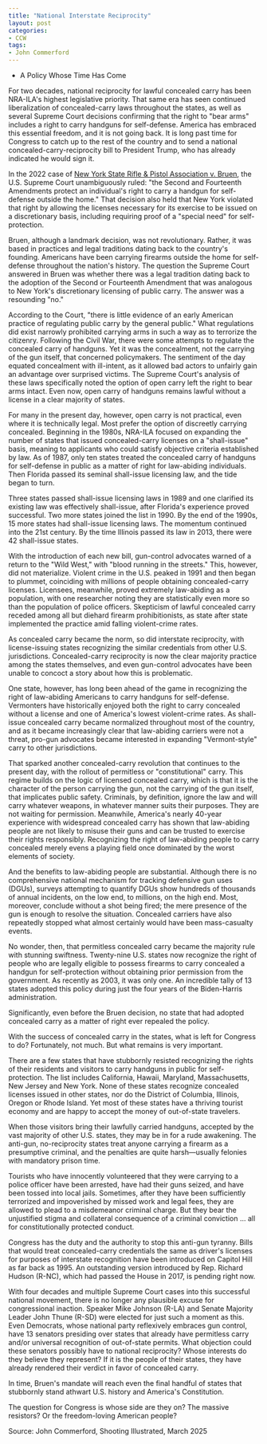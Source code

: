 ```yaml
---
title: "National Interstate Reciprocity"
layout: post
categories:
- CCW
tags:
- John Commerford
---
```


- A Policy Whose Time Has Come

For two decades, national reciprocity for lawful concealed carry has been NRA-ILA's highest legislative priority. That same era has seen continued liberalization of concealed-carry laws throughout the states, as well as several Supreme Court decisions confirming that the right to "bear arms" includes a right to carry handguns for self-defense. America has embraced this essential freedom, and it is not going back. It is long past time for Congress to catch up to the rest of the country and to send a national concealed-carry-reciprocity bill to President Trump, who has already indicated he would sign it.

In the 2022 case of [New York State Rifle & Pistol Association v. Bruen](https://www.trigger-treat.com/20220831-antonyuk-v-bruen/index.html), the U.S. Supreme Court unambiguously ruled: "the Second and Fourteenth Amendments protect an individual's right to carry a handgun for self-defense outside the home." That decision also held that New York violated that right by allowing the licenses necessary for its exercise to be issued on a discretionary basis, including requiring proof of a "special need" for self-protection.

Bruen, although a landmark decision, was not revolutionary. Rather, it was based in practices and legal traditions dating back to the country's founding. Americans have been carrying firearms outside the home for self-defense throughout the nation's history. The question the Supreme Court answered in Bruen was whether there was a legal tradition dating back to the adoption of the Second or Fourteenth Amendment that was analogous to New York's discretionary licensing of public carry. The answer was a resounding "no."

According to the Court, "there is little evidence of an early American practice of regulating public carry by the general public." What regulations did exist narrowly prohibited carrying arms in such a way as to terrorize the citizenry. Following the Civil War, there were some attempts to regulate the concealed carry of handguns. Yet it was the concealment, not the carrying of the gun itself, that concerned policymakers. The sentiment of the day equated concealment with ill-intent, as it allowed bad actors to unfairly gain an advantage over surprised victims. The Supreme Court's analysis of these laws specifically noted the option of open carry left the right to bear arms intact. Even now, open carry of handguns remains lawful without a license in a clear majority of states.

For many in the present day, however, open carry is not practical, even where it is technically legal. Most prefer the option of discreetly carrying concealed. Beginning in the 1980s, NRA-ILA focused on expanding the number of states that issued concealed-carry licenses on a "shall-issue" basis, meaning to applicants who could satisfy objective criteria established by law. As of 1987, only ten states treated the concealed carry of handguns for self-defense in public as a matter of right for law-abiding individuals. Then Florida passed its seminal shall-issue licensing law, and the tide began to turn.

Three states passed shall-issue licensing laws in 1989 and one clarified its existing law was effectively shall-issue, after Florida's experience proved successful. Two more states joined the list in 1990. By the end of the 1990s, 15 more states had shall-issue licensing laws. The momentum continued into the 21st century. By the time Illinois passed its law in 2013, there were 42 shall-issue states.

With the introduction of each new bill, gun-control advocates warned of a return to the "Wild West," with "blood running in the streets." This, however, did not materialize. Violent crime in the U.S. peaked in 1991 and then began to plummet, coinciding with millions of people obtaining concealed-carry licenses. Licensees, meanwhile, proved extremely law-abiding as a population, with one researcher noting they are statistically even more so than the population of police officers. Skepticism of lawful concealed carry receded among all but diehard firearm prohibitionists, as state after state implemented the practice amid falling violent-crime rates.

As concealed carry became the norm, so did interstate reciprocity, with license-issuing states recognizing the similar credentials from other U.S. jurisdictions. Concealed-carry reciprocity is now the clear majority practice among the states themselves, and even gun-control advocates have been unable to concoct a story about how this is problematic.

One state, however, has long been ahead of the game in recognizing the right of law-abiding Americans to carry handguns for self-defense. Vermonters have historically enjoyed both the right to carry concealed without a license and one of America's lowest violent-crime rates. As shall-issue concealed carry became normalized throughout most of the country, and as it became increasingly clear that law-abiding carriers were not a threat, pro-gun advocates became interested in expanding "Vermont-style" carry to other jurisdictions.

That sparked another concealed-carry revolution that continues to the present day, with the rollout of permitless or "constitutional" carry. This regime builds on the logic of licensed concealed carry, which is that it is the character of the person carrying the gun, not the carrying of the gun itself, that implicates public safety. Criminals, by definition, ignore the law and will carry whatever weapons, in whatever manner suits their purposes. They are not waiting for permission. Meanwhile, America's nearly 40-year experience with widespread concealed carry has shown that law-abiding people are not likely to misuse their guns and can be trusted to exercise their rights responsibly. Recognizing the right of law-abiding people to carry concealed merely evens a playing field once dominated by the worst elements of society.

And the benefits to law-abiding people are substantial. Although there is no comprehensive national mechanism for tracking defensive gun uses (DGUs), surveys attempting to quantify DGUs show hundreds of thousands of annual incidents, on the low end, to millions, on the high end. Most, moreover, conclude without a shot being fired; the mere presence of the gun is enough to resolve the situation. Concealed carriers have also repeatedly stopped what almost certainly would have been mass-casualty events.

No wonder, then, that permitless concealed carry became the majority rule with stunning swiftness. Twenty-nine U.S. states now recognize the right of people who are legally eligible to possess firearms to carry concealed a handgun for self-protection without obtaining prior permission from the government. As recently as 2003, it was only one. An incredible tally of 13 states adopted this policy during just the four years of the Biden-Harris administration.

Significantly, even before the Bruen decision, no state that had adopted concealed carry as a matter of right ever repealed the policy.

With the success of concealed carry in the states, what is left for Congress to do? Fortunately, not much. But what remains is very important.

There are a few states that have stubbornly resisted recognizing the rights of their residents and visitors to carry handguns in public for self-protection. The list includes California, Hawaii, Maryland, Massachusetts, New Jersey and New York. None of these states recognize concealed licenses issued in other states, nor do the District of Columbia, Illinois, Oregon or Rhode Island. Yet most of these states have a thriving tourist economy and are happy to accept the money of out-of-state travelers.

When those visitors bring their lawfully carried handguns, accepted by the vast majority of other U.S. states, they may be in for a rude awakening. The anti-gun, no-reciprocity states treat anyone carrying a firearm as a presumptive criminal, and the penalties are quite harsh—usually felonies with mandatory prison time.

Tourists who have innocently volunteered that they were carrying to a police officer have been arrested, have had their guns seized, and have been tossed into local jails. Sometimes, after they have been sufficiently terrorized and impoverished by missed work and legal fees, they are allowed to plead to a misdemeanor criminal charge. But they bear the unjustified stigma and collateral consequence of a criminal conviction ... all for constitutionally protected conduct.

Congress has the duty and the authority to stop this anti-gun tyranny. Bills that would treat concealed-carry credentials the same as driver's licenses for purposes of interstate recognition have been introduced on Capitol Hill as far back as 1995. An outstanding version introduced by Rep. Richard Hudson (R-NC), which had passed the House in 2017, is pending right now.

With four decades and multiple Supreme Court cases into this successful national movement, there is no longer any plausible excuse for congressional inaction. Speaker Mike Johnson (R-LA) and Senate Majority Leader John Thune (R-SD) were elected for just such a moment as this. Even Democrats, whose national party reflexively embraces gun control, have 13 senators presiding over states that already have permitless carry and/or universal recognition of out-of-state permits. What objection could these senators possibly have to national reciprocity? Whose interests do they believe they represent? If it is the people of their states, they have already rendered their verdict in favor of concealed carry.

In time, Bruen's mandate will reach even the final handful of states that stubbornly stand athwart U.S. history and America's Constitution.

The question for Congress is whose side are they on? The massive resistors? Or the freedom-loving American people?

Source: John Commerford, Shooting Illustrated, March 2025
